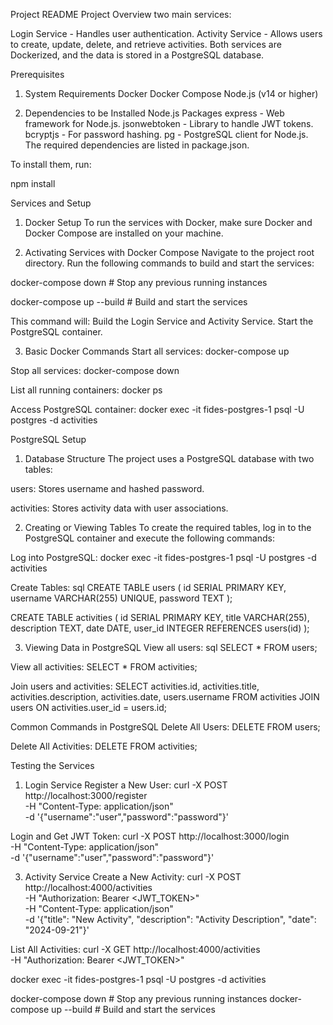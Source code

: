 Project README
Project Overview
two main services:

Login Service - Handles user authentication.
Activity Service - Allows users to create, update, delete, and retrieve activities.
Both services are Dockerized, and the data is stored in a PostgreSQL database.



Prerequisites
1. System Requirements
Docker
Docker Compose
Node.js (v14 or higher)

2. Dependencies to be Installed
Node.js Packages
express - Web framework for Node.js.
jsonwebtoken - Library to handle JWT tokens.
bcryptjs - For password hashing.
pg - PostgreSQL client for Node.js.
The required dependencies are listed in package.json.

To install them, run:

npm install

Services and Setup
1. Docker Setup
To run the services with Docker, make sure Docker and Docker Compose are installed on your machine.

2. Activating Services with Docker Compose
Navigate to the project root directory.
Run the following commands to build and start the services:

docker-compose down   # Stop any previous running instances

docker-compose up --build   # Build and start the services

This command will:
Build the Login Service and Activity Service.
Start the PostgreSQL container.


3. Basic Docker Commands
Start all services:
docker-compose up

Stop all services:
docker-compose down

List all running containers:
docker ps

Access PostgreSQL container:
docker exec -it fides-postgres-1 psql -U postgres -d activities

PostgreSQL Setup
1. Database Structure
The project uses a PostgreSQL database with two tables:

users: Stores username and hashed password.

activities: Stores activity data with user associations.

2. Creating or Viewing Tables
To create the required tables, log in to the PostgreSQL container and execute the following commands:

Log into PostgreSQL:
docker exec -it fides-postgres-1 psql -U postgres -d activities

Create Tables:
sql
CREATE TABLE users (
  id SERIAL PRIMARY KEY,
  username VARCHAR(255) UNIQUE,
  password TEXT
);

CREATE TABLE activities (
  id SERIAL PRIMARY KEY,
  title VARCHAR(255),
  description TEXT,
  date DATE,
  user_id INTEGER REFERENCES users(id)
);

3. Viewing Data in PostgreSQL
View all users:
sql
SELECT * FROM users;

View all activities:
SELECT * FROM activities;

Join users and activities:
SELECT activities.id, activities.title, activities.description, activities.date, users.username 
FROM activities
JOIN users ON activities.user_id = users.id;

Common Commands in PostgreSQL
Delete All Users:
DELETE FROM users;

Delete All Activities:
DELETE FROM activities;

Testing the Services
1. Login Service
Register a New User:
curl -X POST http://localhost:3000/register \
-H "Content-Type: application/json" \
-d '{"username":"user","password":"password"}'

Login and Get JWT Token:
curl -X POST http://localhost:3000/login \
-H "Content-Type: application/json" \
-d '{"username":"user","password":"password"}'

3. Activity Service
Create a New Activity:
curl -X POST http://localhost:4000/activities \
-H "Authorization: Bearer <JWT_TOKEN>" \
-H "Content-Type: application/json" \
-d '{"title": "New Activity", "description": "Activity Description", "date": "2024-09-21"}'

List All Activities:
curl -X GET http://localhost:4000/activities \
-H "Authorization: Bearer <JWT_TOKEN>"






docker exec -it fides-postgres-1 psql -U postgres -d activities

docker-compose down   # Stop any previous running instances
docker-compose up --build   # Build and start the services

